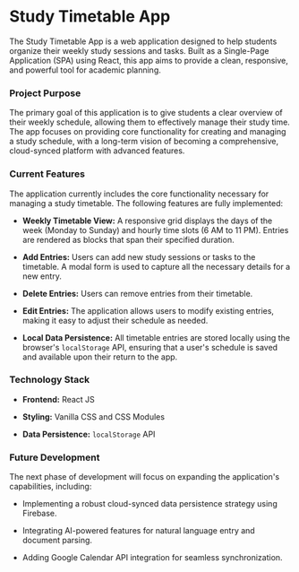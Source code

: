 # Study Timetable App

The Study Timetable App is a web application designed to help students organize their weekly study sessions and tasks. Built as a Single-Page Application (SPA) using React, this app aims to provide a clean, responsive, and powerful tool for academic planning.

### Project Purpose

The primary goal of this application is to give students a clear overview of their weekly schedule, allowing them to effectively manage their study time. The app focuses on providing core functionality for creating and managing a study schedule, with a long-term vision of becoming a comprehensive, cloud-synced platform with advanced features.

### Current Features

The application currently includes the core functionality necessary for managing a study timetable. The following features are fully implemented:

* **Weekly Timetable View:** A responsive grid displays the days of the week (Monday to Sunday) and hourly time slots (6 AM to 11 PM). Entries are rendered as blocks that span their specified duration.

* **Add Entries:** Users can add new study sessions or tasks to the timetable. A modal form is used to capture all the necessary details for a new entry.

* **Delete Entries:** Users can remove entries from their timetable.

* **Edit Entries:** The application allows users to modify existing entries, making it easy to adjust their schedule as needed.

* **Local Data Persistence:** All timetable entries are stored locally using the browser's `localStorage` API, ensuring that a user's schedule is saved and available upon their return to the app.

### Technology Stack

* **Frontend:** React JS

* **Styling:** Vanilla CSS and CSS Modules

* **Data Persistence:** `localStorage` API

### Future Development

The next phase of development will focus on expanding the application's capabilities, including:

* Implementing a robust cloud-synced data persistence strategy using Firebase.

* Integrating AI-powered features for natural language entry and document parsing.

* Adding Google Calendar API integration for seamless synchronization.
